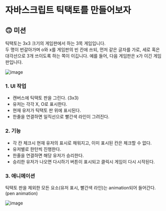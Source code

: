 # 자바스크립트 틱택토를 만들어보자

## 🙃 미션

틱택토는 3x3 크기의 게임판에서 하는 3목 게임입니다.
<br />
두 명이 번갈아가며 o와 x를 게임판의 빈 칸에 쓰되, 먼저 같은 글자를 가로, 세로 혹은 대각선으로 3개 쓰이도록 하는 쪽이 이깁니다. 예를 들어, 다음 게임판은 x가 이긴 게임판입니다.

![image](https://user-images.githubusercontent.com/32596517/147853063-e460fa0a-0fd3-4884-8bce-2bc698a78c8e.png)


### 1. UI 작업
- 캔버스에 틱택토 판을 그린다. (3x3)
- 유저는 각각 X, O로 표시한다.
- 현재 유저가 틱택토 판 위에 표시된다.
- 한줄을 연결하면 일직선으로 빨간색 라인이 그려진다.

### 2. 기능
- 각 칸 체크시 현재 유저의 표시로 채워지고, 이미 표시된 칸은 체크할 수 없다.
- 유저별로 한턴씩 진행한다.
- 한줄을 연결하면 해당 유저가 승리한다.
- 승리한 유저가 나오면 다시하기 버튼이 표시되고 클릭시 게임이 다시 시작된다.

### 3. 애니메이션
틱택토 판을 제외한 모든 요소(유저 표시, 빨간색 라인)는 animation되어 들어간다. (pen animation)

![image](https://i.stack.imgur.com/emq4h.gif)

